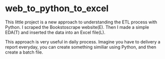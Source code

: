# web_to_python_to_excel
This little project is a new approach to understanding the ETL process with Python. I scraped the Bookstoscrape website(E). Then I made a simple EDA(T) and inserted the data into an Excel file(L).


This approach is very useful in daily process. Imagine you have to delivery a report everyday, you can create something similiar using Python, and then create a batch file.




